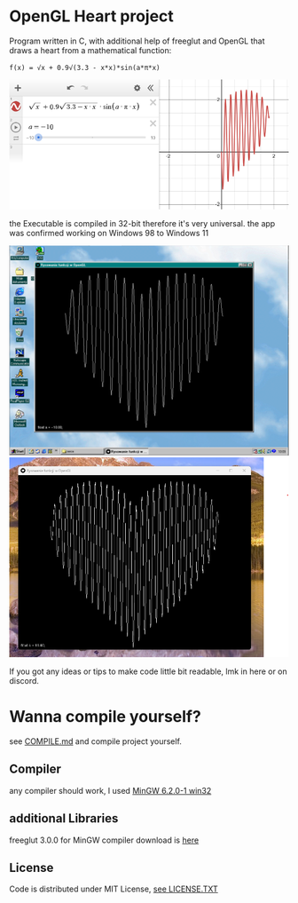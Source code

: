 # OpenGL Heart project
Program written in C, with additional help of freeglut and OpenGL that draws a heart from a mathematical function:
```
f(x) = √x + 0.9√(3.3 - x*x)*sin(a*π*x)
```
<div align="center">
  <img src=images\func.png>
</div>

the Executable is compiled in 32-bit therefore it's very universal.
the app was confirmed working on Windows 98 to Windows 11
<div align="center">
  <img src=images\win98.png>
  <img src=images\win11.png>
</div>

If you got any ideas or tips to make code little bit readable, lmk in here or on discord.

# Wanna compile yourself?
see <a href="https://github.com/ApplehatDot/OpenGLHeart/blob/main/docs/COMPILE.md">COMPILE.md</a> and compile project yourself.

## Compiler
any compiler should work, I used <a href="https://sourceforge.net/projects/mingw/files/Installer/mingw-get-setup.exe/download">MinGW 6.2.0-1 win32</a>

## additional Libraries
freeglut 3.0.0 for MinGW compiler download is <a href="https://www.transmissionzero.co.uk/software/freeglut-devel/">here</a>

## License
Code is distributed under MIT License, <a href="https://github.com/ApplehatDot/OpenGLHeart/blob/OpenGL/LICENSE.txt">see LICENSE.TXT



